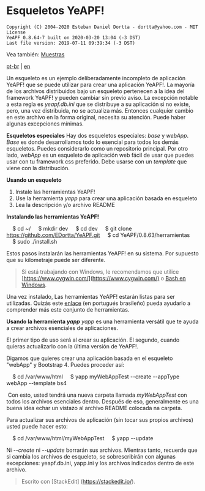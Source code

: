 # **Esqueletos YeAPF!**

    Copyright (C) 2004-2020 Esteban Daniel Dortta - dortta@yahoo.com - MIT License
    YeAPF 0.8.64-7 built on 2020-03-20 13:04 (-3 DST)
    Last file version: 2019-07-11 09:39:34 (-3 DST)


Vea también: [Muestras](../samples/readme-es.md)

[pt-br](readme-pt-br.md) | [en](readme-en.md)

Un esqueleto es un ejemplo deliberadamente incompleto de aplicación YeAPF! que se puede utilizar para crear una aplicación YeAPF!.
La mayoría de los archivos distribuidos bajo un esqueleto pertenecen a la idea del framework YeAPF!  y pueden cambiar sin previo aviso. La excepción notable a esta regla es *yeapf.db.ini* que se distribuye a su aplicación si no existe, pero, una vez distribuida, no se actualiza más. Entonces cualquier cambio en este archivo en la forma original, necesita su atención. Puede haber algunas excepciones mínimas.

**Esqueletos especiales**
Hay dos esqueletos especiales: *base* y *webApp*. *Base* es donde desarrollamos todo lo esencial para todos los demás esqueletos. Puedes considerarlo como un repositorio principal. Por otro lado, *webApp* es un esqueleto de aplicación web fácil de usar que puedes usar con tu framework css preferido. Debe usarse con un *template* que viene con la distribución.

**Usando un esqueleto**
1. Instale las herramientas YeAPF!
2. Use la herramienta *yapp* para crear una aplicación basada en esqueleto
3. Lea la descripción y/o archivo README

**Instalando las herramientas YeAPF!**

    $ cd ~/
    $ mkdir dev
    $ cd dev
    $ git clone https://github.com/EDortta/YeAPF.git
    $ cd YeAPF/0.8.63/herramientas
    $ sudo ./install.sh

Estos pasos instalarán las herramientas YeAPF! en su sistema.
Por supuesto que su kilometraje puede ser diferente.
> Si está trabajando con Windows, le recomendamos que utilice [https://www.cygwin.com/](https://www.cygwin.com/) o [Bash en Windows](https://www.howtogeek.com/249966/how-to-install-and-use-the-linux-bash-shell-on-windows-10/).

Una vez instalado, Las herramientas YeAPF! estarán listas para ser utilizadas. Quizás este [enlace](http://bit.ly/2xsjwwl) (en portugués brasileño) pueda ayudarlo a comprender más este conjunto de herramientas.

**Usando la herramienta *yapp***
*yapp* es una herramienta versátil que te ayuda a crear archivos esenciales de aplicaciones.

El primer tipo de uso será al crear su aplicación. El segundo, cuando quieras actualizarlo con la última versión de YeAPF!.

Digamos que quieres crear una aplicación basada en el esqueleto "webApp" y Bootstrap 4. Puedes proceder así:

    $ cd /var/www/html
    $ yapp myWebAppTest --create --appType webApp --template bs4

 Con esto, usted tendrá una nueva carpeta llamada *myWebAppTest* con todos los archivos esenciales dentro. Después de eso, generalmente es una buena idea echar un vistazo al archivo README colocada na carpeta.

Para actualizar sus archivos de aplicación (sin tocar sus propios archivos) usted puede hacer esto:

    $ cd /var/www/html/myWebAppTest
    $ yapp --update

Ni *--create* ni *--update* borrarán sus archivos. Mientras tanto, recuerde que si cambia los archivos de esqueleto, se sobrescribirán con algunas excepciones: yeapf.db.ini, yapp.ini y los archivos indicados dentro de este archivo.

> Escrito con [StackEdit] (https://stackedit.io/).